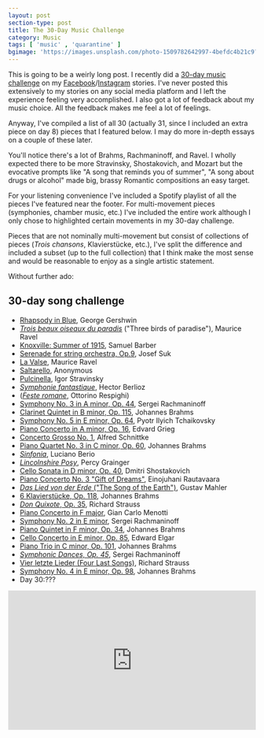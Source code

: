 ```yaml
---
layout: post
section-type: post
title: The 30-Day Music Challenge
category: Music
tags: [ 'music' , 'quarantine' ]
bgimage: 'https://images.unsplash.com/photo-1509782642997-4befdc4b21c9?ixlib=rb-1.2.1&ixid=eyJhcHBfaWQiOjEyMDd9&auto=format&fit=crop&w=1650&q=80'
---
```


This is going to be a weirly long post. I recently did a [30-day music challenge](https://www.bustle.com/p/how-to-do-the-30-day-song-challenge-on-instagram-22774509) on my [Facebook](https://facebook.com/calebaren)/[Instagram](https://instagram.com/calebaren) stories. I've never posted this extensively to my stories on any social media platform and I left the experience feeling very accomplished. I also got a lot of feedback about my music choice. All the feedback makes me feel a lot of feelings.

Anyway, I've compiled a list of all 30 (actually 31, since I included an extra piece on day 8) pieces that I featured below. I may do more in-depth essays on a couple of these later. 

You'll notice there's a lot of Brahms, Rachmaninoff, and Ravel. I wholly expected there to be more Stravinsky, Shostakovich, and Mozart but the evocative prompts like "A song that reminds you of summer", "A song about drugs or alcohol" made big, brassy Romantic compositions an easy target.

For your listening convenience I've included a Spotify playlist of all the pieces I've featured near the footer. For multi-movement pieces (symphonies, chamber music, etc.) I've included the entire work although I only chose to highlighted certain movements in my 30-day challenge. 

Pieces that are not nominally multi-movement but consist of collections of pieces (*Trois chansons*, Klavierstücke, etc.), I've split the difference and included a subset (up to the full collection) that I think make the most sense and would be reasonable to enjoy as a single artistic statement.

Without further ado:

## 30-day song challenge
* [Rhapsody in Blue](https://en.wikipedia.org/wiki/Rhapsody_in_Blue), George Gershwin
* [*Trois beaux oiseaux du paradis*](https://en.wikipedia.org/wiki/Trois_Chansons_(Ravel)) ("Three birds of paradise"), Maurice Ravel
* [Knoxville: Summer of 1915](https://en.wikipedia.org/wiki/Knoxville:_Summer_of_1915), Samuel Barber
* [Serenade for string orchestra, Op.9](https://en.wikipedia.org/wiki/Serenade_for_Strings_(Suk)), Josef Suk
* [La Valse](https://en.wikipedia.org/wiki/La_valse), Maurice Ravel
* [Saltarello](https://en.wikipedia.org/wiki/Estampie), Anonymous
* [Pulcinella](https://en.wikipedia.org/wiki/Pulcinella_(ballet)), Igor Stravinsky
* [*Symphonie fantastique*](https://en.wikipedia.org/wiki/Symphonie_fantastique), Hector Berlioz
* ([*Feste romane*](https://en.wikipedia.org/wiki/Roman_Festivals_(Respighi)), Ottorino Respighi)
* [Symphony No. 3 in A minor, Op. 44](https://en.wikipedia.org/wiki/Symphony_No._3_(Rachmaninoff)), Sergei Rachmaninoff
* [Clarinet Quintet in B minor, Op. 115](https://en.wikipedia.org/wiki/Clarinet_Quintet_(Brahms)), Johannes Brahms
* [Symphony No. 5 in E minor, Op. 64](https://en.wikipedia.org/wiki/Symphony_No._5_(Tchaikovsky)), Pyotr Ilyich Tchaikovsky
* [Piano Concerto in A minor, Op. 16](https://en.wikipedia.org/wiki/Piano_Concerto_(Grieg)), Edvard Grieg
* [Concerto Grosso No. 1](https://en.wikipedia.org/wiki/Concerto_Grosso_No._1_(Schnittke)), Alfred Schnittke
* [Piano Quartet No. 3 in C minor, Op. 60](https://en.wikipedia.org/wiki/Piano_Quartet_No._3_(Brahms)), Johannes Brahms
* [*Sinfonia*](https://en.wikipedia.org/wiki/Sinfonia_(Berio)), Luciano Berio
* [*Lincolnshire Posy*](https://en.wikipedia.org/wiki/Lincolnshire_Posy), Percy Grainger
* [Cello Sonata in D minor, Op. 40](https://en.wikipedia.org/wiki/Cello_Sonata_(Shostakovich)), Dmitri Shostakovich
* [Piano Concerto No. 3 "Gift of Dreams"](https://en.wikipedia.org/wiki/Piano_Concerto_No._3_(Rautavaara)), Einojuhani Rautavaara
* [*Das Lied von der Erde* ("The Song of the Earth")](https://en.wikipedia.org/wiki/Das_Lied_von_der_Erde), Gustav Mahler
* [6 Klavierstücke, Op. 118](https://en.wikipedia.org/wiki/Six_Pieces_for_Piano,_Op._118_(Brahms)), Johannes Brahms
* [*Don Quixote*, Op. 35](https://en.wikipedia.org/wiki/Don_Quixote_(Strauss)), Richard Strauss
* [Piano Concerto in F major](http://www.classical.net/music/recs/reviews/v/van00003a.php), Gian Carlo Menotti
* [Symphony No. 2 in E minor](https://en.wikipedia.org/wiki/Symphony_No._2_(Rachmaninoff)), Sergei Rachmaninoff
* [Piano Quintet in F minor, Op. 34](https://en.wikipedia.org/wiki/Piano_Quintet_(Brahms)), Johannes Brahms
* [Cello Concerto in E minor, Op. 85](https://en.wikipedia.org/wiki/Cello_Concerto_(Elgar)), Edward Elgar
* [Piano Trio in C minor, Op. 101](https://en.wikipedia.org/wiki/Piano_Trio_No._3_(Brahms)), Johannes Brahms
* [*Symphonic Dances, Op. 45*](https://en.wikipedia.org/wiki/Symphonic_Dances_(Rachmaninoff)), Sergei Rachmaninoff
* [Vier letzte Lieder (Four Last Songs)](https://en.wikipedia.org/wiki/Four_Last_Songs), Richard Strauss
* [Symphony No. 4 in E minor, Op. 98](https://en.wikipedia.org/wiki/Symphony_No._4_(Brahms)), Johannes Brahms
* Day 30:???

<style>.embed-container { position: relative; padding-bottom: 56.25%; height: 0; overflow: hidden; max-width: 100%; } .embed-container iframe, .embed-container object, .embed-container embed { position: absolute; top: 0; left: 0; width: 100%; height: 100%; }</style><div class='embed-container'><iframe src='https://open.spotify.com/embed/playlist/7ugCpTIic2QPliL35x7Msc' width='300' height='380' frameborder='0' allowtransparency='true' allow='encrypted-media'></iframe></div>